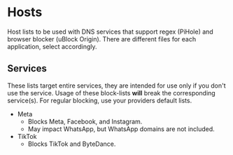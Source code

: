 # Hosts
Host lists to be used with DNS services that support regex (PiHole) and browser blocker (uBlock Origin). There are different files for each application, select accordingly.

## Services
These lists target entire services, they are intended for use only if you don't use the service. Usage of these block-lists **will** break the corresponding service(s). For regular blocking, use your providers default lists.

+ Meta
  - Blocks Meta, Facebook, and Instagram.
  - May impact WhatsApp, but WhatsApp domains are not included.
+ TikTok
  - Blocks TikTok and ByteDance.
